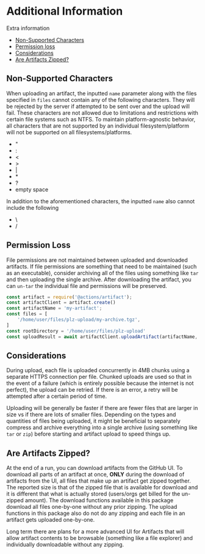 # Additional Information

Extra information 
- [Non-Supported Characters](#Non-Supported-Characters)
- [Permission loss](#Permission-Loss)
- [Considerations](#Considerations)
- [Are Artifacts Zipped?](#Are-Artifacts-Zipped?)

## Non-Supported Characters

When uploading an artifact, the inputted `name` parameter along with the files specified in `files` cannot contain any of the following characters. They will be rejected by the server if attempted to be sent over and the upload will fail. These characters are not allowed due to limitations and restrictions with certain file systems such as NTFS. To maintain platform-agnostic behavior, all characters that are not supported by an individual filesystem/platform will not be supported on all filesystems/platforms.

- "
- :
- <
- \>
- |
- \*
- ?
- empty space

In addition to the aforementioned characters, the inputted `name` also cannot include the following
- \
- /


## Permission Loss

File permissions are not maintained between uploaded and downloaded artifacts. If file permissions are something that need to be maintained (such as an executable), consider archiving all of the files using something like `tar` and then uploading the single archive. After downloading the artifact, you can `un-tar` the individual file and permissions will be preserved.

```js
const artifact = require('@actions/artifact');
const artifactClient = artifact.create()
const artifactName = 'my-artifact';
const files = [
    '/home/user/files/plz-upload/my-archive.tgz',
]
const rootDirectory = '/home/user/files/plz-upload'
const uploadResult = await artifactClient.uploadArtifact(artifactName, files, rootDirectory)
```

## Considerations

During upload, each file is uploaded concurrently in 4MB chunks using a separate HTTPS connection per file. Chunked uploads are used so that in the event of a failure (which is entirely possible because the internet is not perfect), the upload can be retried. If there is an error, a retry will be attempted after a certain period of time.

Uploading will be generally be faster if there are fewer files that are larger in size vs if there are lots of smaller files. Depending on the types and quantities of files being uploaded, it might be beneficial to separately compress and archive everything into a single archive (using something like `tar` or `zip`) before starting and artifact upload to speed things up.

## Are Artifacts Zipped?

At the end of a run, you can download artifacts from the GitHub UI. To download all parts of an artifact at once, **ONLY** during the download of artifacts from the UI, all files that make up an artifact get zipped together. The reported size is that of the zipped file that is available for download and it is different that what is actually stored (users/orgs get billed for the un-zipped amount). The download functions available in this package download all files one-by-one without any prior zipping. The upload functions in this package also do not do any zipping and each file in an artifact gets uploaded one-by-one.

Long term there are plans for a more advanced UI for Artifacts that will allow artifact contents to be browsable (something like a file explorer) and individually downloadable without any zipping.